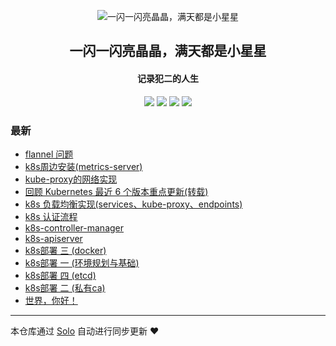 <p align="center"><img alt="一闪一闪亮晶晶，满天都是小星星" src="https://static.b3log.org/images/brand/solo-32.png"></p><h2 align="center">
一闪一闪亮晶晶，满天都是小星星
</h2>

<h4 align="center">记录犯二的人生</h4>
<p align="center"><a title="一闪一闪亮晶晶，满天都是小星星" target="_blank" href="https://github.com/xingxingdegit/solo-blog"><img src="https://img.shields.io/github/last-commit/xingxingdegit/solo-blog.svg?style=flat-square&color=FF9900"></a>
<a title="GitHub repo size in bytes" target="_blank" href="https://github.com/xingxingdegit/solo-blog"><img src="https://img.shields.io/github/repo-size/xingxingdegit/solo-blog.svg?style=flat-square"></a>
<a title="Solo Version" target="_blank" href="https://github.com/b3log/solo/releases"><img src="https://img.shields.io/badge/solo-3.6.6-f1e05a.svg?style=flat-square&color=blueviolet"></a>
<a title="Hits" target="_blank" href="https://github.com/b3log/hits"><img src="https://hits.b3log.org/xingxingdegit/solo-blog.svg"></a></p>

### 最新

* [flannel 问题](https://www.yxingxing.net/articles/2019/11/13/1573630418728.html)
* [k8s周边安装(metrics-server)](https://www.yxingxing.net/articles/2019/11/12/1573551802059.html)
* [kube-proxy的网络实现](https://www.yxingxing.net/articles/2019/11/08/1573199662127.html)
* [回顾 Kubernetes 最近 6 个版本重点更新(转载)](https://www.yxingxing.net/articles/2019/11/06/1573007207480.html)
* [k8s 负载均衡实现(services、kube-proxy、endpoints)](https://www.yxingxing.net/articles/2019/11/04/1572843926441.html)
* [k8s 认证流程](https://www.yxingxing.net/articles/2019/10/30/1572424271739.html)
* [k8s-controller-manager](https://www.yxingxing.net/articles/2019/10/30/1572423306696.html)
* [k8s-apiserver](https://www.yxingxing.net/articles/2019/10/30/1572423121991.html)
* [k8s部署 三  (docker)](https://www.yxingxing.net/articles/2019/10/28/1572273802994.html)
* [k8s部署 一 (环境规划与基础)](https://www.yxingxing.net/articles/2019/10/26/1572061552442.html)
* [k8s部署 四 (etcd)](https://www.yxingxing.net/articles/2019/10/25/1571998499528.html)
* [k8s部署 二 (私有ca)](https://www.yxingxing.net/articles/2019/10/25/1571997217121.html)
* [世界，你好！](https://www.yxingxing.net/hello-solo)



---

本仓库通过 [Solo](https://github.com/b3log/solo) 自动进行同步更新 ❤️ 